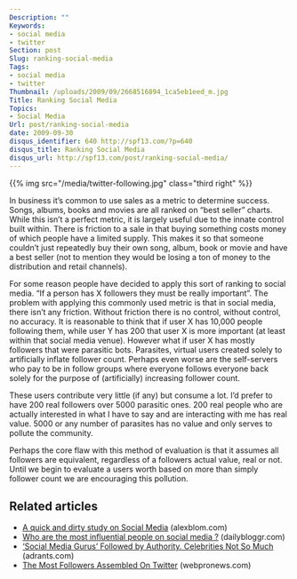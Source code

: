 ```yaml
---
Description: ""
Keywords:
- social media
- twitter
Section: post
Slug: ranking-social-media
Tags:
- social media
- twitter
Thumbnail: /uploads/2009/09/2668516894_1ca5eb1eed_m.jpg
Title: Ranking Social Media
Topics:
- Social Media
Url: post/ranking-social-media
date: 2009-09-30
disqus_identifier: 640 http://spf13.com/?p=640
disqus_title: Ranking Social Media
disqus_url: http://spf13.com/post/ranking-social-media/
---
```


{{% img src="/media/twitter-following.jpg" class="third right" %}}

In business it’s common to use sales as a metric to determine success.
Songs, albums, books and movies are all ranked on “best seller” charts.
While this isn’t a perfect metric, it is largely useful due to the
innate control built within. There is friction to a sale in that buying
something costs money of which people have a limited supply. This makes
it so that someone couldn’t just repeatedly buy their own song, album,
book or movie and have a best seller (not to mention they would be
losing a ton of money to the distribution and retail channels).

For some reason people have decided to apply this sort of ranking to
social media. “If a person has X followers they must be really
important”. The problem with applying this commonly used metric is that
in social media, there isn’t any friction. Without friction there is no
control, without control, no accuracy. It is reasonable to think that if
user X has 10,000 people following them, while user Y has 200 that user
X is more important (at least within that social media venue). However
what if user X has mostly followers that were parasitic bots. Parasites,
virtual users created solely to artificially inflate follower count.
Perhaps even worse are the self-servers who pay to be in follow groups
where everyone follows everyone back solely for the purpose of
(artificially) increasing follower count.

These users contribute very little (if any) but consume a lot. I’d
prefer to have 200 real followers over 5000 parasitic ones. 200 real
people who are actually interested in what I have to say and are
interacting with me has real value. 5000 or any number of parasites has
no value and only serves to pollute the community.

Perhaps the core flaw with this method of evaluation is that it assumes
all followers are equivalent, regardless of a followers actual value,
real or not. Until we begin to evaluate a users worth based on more than
simply follower count we are encouraging this pollution.

## Related articles

-   [A quick and dirty study on Social
    Media](http://alexblom.com/blog/2010/06/a-quick-and-dirty-study-on-social-media/)
    (alexblom.com)
-   [Who are the most influential people on social media
    ?](http://www.dailybloggr.com/2010/07/who-are-the-most-influential-people-on-social-media/)
    (dailybloggr.com)
-   [‘Social Media Gurus’ Followed by Authority. Celebrities Not So
    Much](http://www.adrants.com/2010/06/social-media-gurus-followed-by.php)
    (adrants.com)
-   [The Most Followers Assembled On
    Twitter](http://www.webpronews.com/blogtalk/2010/06/17/the-most-followers-assembled-on-twitter)
    (webpronews.com)

